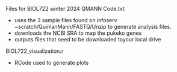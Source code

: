 Files for BIOL722 winter 2024 QMANN
Code.txt
  - uses the 3 sample files found on infoserv ~scratch/QuinlanMann/FASTQ/Unzip to generate analysis files. 
  - downloads the NCBI SRA to map the pukeko genes
  - outputs files that need to be downloaded toyour local drive

BIOL722_visualization.r
  - RCode used to generate plots
